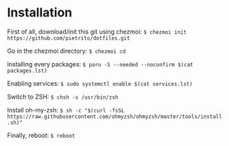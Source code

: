 # Installation

First of all, download/init this git using chezmoi:
`$ chezmoi init https://github.com/pietrito/dotfiles.git`

Go in the chezmoi directory:
`$ chezmoi cd`

Installing every packages:
`$ paru -S --needed --noconfirm $(cat packages.lst)`

Enabling services:
`$ sudo systemctl enable $(cat services.lst)`

Switch to ZSH:
`$ chsh -s /usr/bin/zsh`

Install oh-my-zsh:
`$ sh -c "$(curl -fsSL https://raw.githubusercontent.com/ohmyzsh/ohmyzsh/master/tools/install.sh)"`

Finally, reboot:
`$ reboot`
